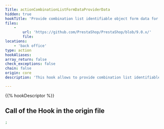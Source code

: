 ```yaml
---
Title: actionCombinationListFormDataProviderData
hidden: true
hookTitle: 'Provide combination list identifiable object form data for update'
files:
    -
        url: 'https://github.com/PrestaShop/PrestaShop/blob/9.0.x/'
        file: 
locations:
    - 'back office'
type: action
hookAliases: 
array_return: false
check_exceptions: false
chain: false
origin: core
description: 'This hook allows to provide combination list identifiable object form data which will prefill the form in update/edition page'

---
```


{{% hookDescriptor %}}

## Call of the Hook in the origin file

```php
;
```
